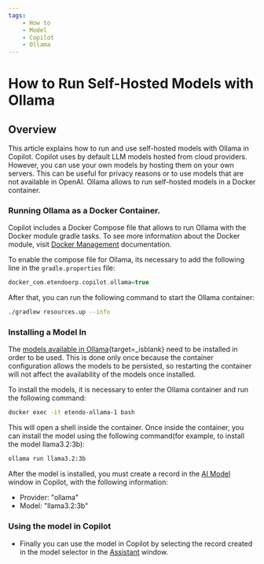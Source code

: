 ```yaml
---
tags:
    - How to
    - Model
    - Copilot
    - Ollama
---
```


# How to Run Self-Hosted Models with Ollama

## Overview

This article explains how to run and use self-hosted models with Ollama in Copilot. Copilot uses by default LLM models hosted from cloud providers. However, you can use your own models by hosting them on your own servers. This can be useful for privacy reasons or to use models that are not available in OpenAI. Ollama allows to run self-hosted models in a Docker container.

### Running Ollama as a Docker Container.
Copilot includes a Docker Compose file that allows to run Ollama with the Docker module gradle tasks. To see more information about the Docker module, visit [Docker Management](../../etendo-classic/bundles/platform/docker-management.md) documentation.

To enable the compose file for Ollama, its necessary to add the following line in the `gradle.properties` file:

```groovy title="gradle.properties"
docker_com.etendoerp.copilot.ollama=true
```
After that, you can run the following command to start the Ollama container:

```bash title="Terminal"
./gradlew resources.up --info
```

### Installing a Model In 

The [models available in Ollama](https://ollama.com/search){target=_isblank} need to be installed in order to be used. This is done only once because the container configuration allows the models to be persisted, so restarting the container will not affect the availability of the models once installed.

To install the models, it is necessary to enter the Ollama container and run the following command:

```bash title="Terminal"
docker exec -it etendo-ollama-1 bash
```
This will open a shell inside the container. Once inside the container, you can install the model using the following command(for example, to install the model llama3.2:3b):

```bash title="Docker Terminal"
ollama run llama3.2:3b
```

After the model is installed, you must create a record in the [AI Model](../../../user-guide/etendo-copilot/setup-and-usage.md#ai-models-window) window in Copilot, with the following information:

- Provider: "ollama"
- Model: "llama3.2:3b"

### Using the model in Copilot
- Finally you can use the model in Copilot by selecting the record created in the model selector in the [Assistant](../../../user-guide/etendo-copilot/setup-and-usage.md#assistant-window) window.